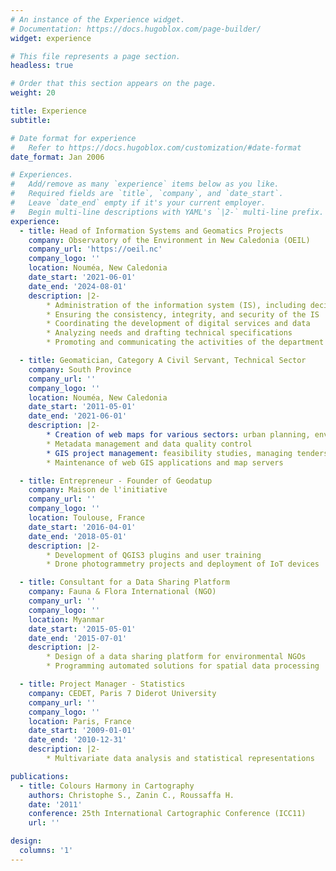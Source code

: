 ```yaml
---
# An instance of the Experience widget.
# Documentation: https://docs.hugoblox.com/page-builder/
widget: experience

# This file represents a page section.
headless: true

# Order that this section appears on the page.
weight: 20

title: Experience
subtitle:

# Date format for experience
#   Refer to https://docs.hugoblox.com/customization/#date-format
date_format: Jan 2006

# Experiences.
#   Add/remove as many `experience` items below as you like.
#   Required fields are `title`, `company`, and `date_start`.
#   Leave `date_end` empty if it's your current employer.
#   Begin multi-line descriptions with YAML's `|2-` multi-line prefix.
experience:
  - title: Head of Information Systems and Geomatics Projects
    company: Observatory of the Environment in New Caledonia (OEIL)
    company_url: 'https://oeil.nc'
    company_logo: ''
    location: Nouméa, New Caledonia
    date_start: '2021-06-01'
    date_end: '2024-08-01'
    description: |2-
        * Administration of the information system (IS), including decision-making and geographic components
        * Ensuring the consistency, integrity, and security of the IS
        * Coordinating the development of digital services and data
        * Analyzing needs and drafting technical specifications
        * Promoting and communicating the activities of the department

  - title: Geomatician, Category A Civil Servant, Technical Sector
    company: South Province
    company_url: ''
    company_logo: ''
    location: Nouméa, New Caledonia
    date_start: '2011-05-01'
    date_end: '2021-06-01'
    description: |2-
        * Creation of web maps for various sectors: urban planning, environment, health, etc.
        * Metadata management and data quality control
        * GIS project management: feasibility studies, managing tenders
        * Maintenance of web GIS applications and map servers

  - title: Entrepreneur - Founder of Geodatup
    company: Maison de l'initiative
    company_url: ''
    company_logo: ''
    location: Toulouse, France
    date_start: '2016-04-01'
    date_end: '2018-05-01'
    description: |2-
        * Development of QGIS3 plugins and user training
        * Drone photogrammetry projects and deployment of IoT devices

  - title: Consultant for a Data Sharing Platform
    company: Fauna & Flora International (NGO)
    company_url: ''
    company_logo: ''
    location: Myanmar
    date_start: '2015-05-01'
    date_end: '2015-07-01'
    description: |2-
        * Design of a data sharing platform for environmental NGOs
        * Programming automated solutions for spatial data processing

  - title: Project Manager - Statistics
    company: CEDET, Paris 7 Diderot University
    company_url: ''
    company_logo: ''
    location: Paris, France
    date_start: '2009-01-01'
    date_end: '2010-12-31'
    description: |2-
        * Multivariate data analysis and statistical representations

publications:
  - title: Colours Harmony in Cartography
    authors: Christophe S., Zanin C., Roussaffa H.
    date: '2011'
    conference: 25th International Cartographic Conference (ICC11)
    url: ''

design:
  columns: '1'
---
```

